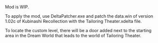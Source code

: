 Mod is WIP.

To apply the mod, use DeltaPatcher.exe and patch the data.win of version 1.02c of Kubinashi Recollection with the Tailoring Theater.xdelta file.

To locate the custom level, there will be a door added next to the starting area in the Dream World that leads to the world of Tailoring Theater.

